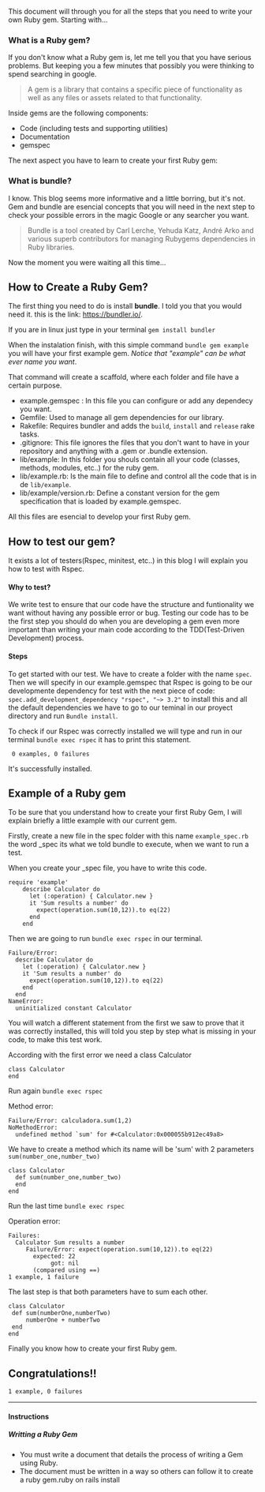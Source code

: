 This document will through you for all the steps that you need to write your own Ruby gem. Starting with...

### What is a Ruby gem?

If you don't know what a Ruby gem is, let me tell you that you have serious problems. But keeping you a few minutes that possibly you were thinking to spend searching in google. 

> A gem is a library that contains a specific piece of functionality as well as any files or assets related to that functionality. 

Inside gems are the following components:

* Code (including tests and supporting utilities)
* Documentation
* gemspec

The next aspect you have to learn to create your first Ruby gem:

### What is bundle?

I know. This blog seems more informative and a little borring, but it's not. Gem and bundle are esencial concepts that you will need in the next step to check your possible errors in the magic Google or any searcher you want.

> Bundle is a tool created by Carl Lerche, Yehuda Katz, André Arko and various superb contributors for managing Rubygems dependencies in Ruby libraries.

Now the moment you were waiting all this time...

## How to Create a Ruby Gem?

The first thing you need to do is install **bundle**. I told you that you would need it.
this is the link: https://bundler.io/.
  
If you are in linux just type in your terminal ``` gem install bundler ```

When the instalation finish, with this simple command ``` bundle gem example ``` you will have your first example gem. 
_Notice that "example" can be what ever name you want_.

That command will create a scaffold, where each folder and file have a certain purpose.
* example.gemspec : In this file you can configure or add any dependecy you want.
* Gemfile: Used to manage all gem dependencies for our library.
* Rakefile: Requires bundler and adds the ``build``, ``install`` and ``release`` rake tasks.
* .gitignore: This file ignores the files that you don't want to have in your repository and anything with a .gem or .bundle extension.
* lib/example: In this folder you shouls contain all your code (classes, methods, modules, etc..) for the ruby gem.
* lib/example.rb: Is the main file to define and control all the code that is in de ``lib/example``.
* lib/example/version.rb: Define a constant version for the gem specification that is loaded by example.gemspec.

All this files are esencial to develop your first Ruby gem.

## How to test our gem?

It exists a lot of testers(Rspec, minitest, etc..) in this blog I will explain you how to test with Rspec.

#### Why to test? 

We write test to ensure that our code have the structure and funtionality we want without having any possible error or bug.
Testing our code has to be the first step you should do  when you are developing a gem even more important than writing your main code according to the TDD(Test-Driven Development) process.

#### Steps

To get started with our test. We have to create a folder with the name ``spec``. Then we will specify in our example.gemspec that Rspec is going to be our developmente dependency for test with the next piece of code: ``spec.add_development_dependency "rspec", "~> 3.2"`` to install this and all the default dependencies we have to go to our teminal in our proyect directory and run ``Bundle install``.

To check if our Rspec was correctly installed we will type and run in our terminal ``bundle exec rspec`` it has to print this statement.

`` 0 examples, 0 failures``

It's successfully installed.

## Example of a Ruby gem

To be sure that you understand how to create your first Ruby Gem, I will explain briefly  a little example with our current gem.

Firstly, create a new file in the spec folder with this name ``example_spec.rb`` the word _spec its what we told bundle to execute, when we want to run a test.

When you create your _spec file, you have to write this code.

```
require 'example'
    describe Calculator do
      let (:operation) { Calculator.new }
      it 'Sum results a number' do
        expect(operation.sum(10,12)).to eq(22)
      end
    end
```

Then we are going to run ``bundle exec rspec`` in our terminal.

```
Failure/Error:
  describe Calculator do
    let (:operation) { Calculator.new }
    it 'Sum results a number' do
      expect(operation.sum(10,12)).to eq(22)
    end
  end
NameError:
  uninitialized constant Calculator
```

You will watch a different statement from the first we saw to prove that it was correctly installed, this will told you step by step what is missing in your code, to make this test work.



According with the first error we need a class Calculator

```
class Calculator
end
```
Run again ``bundle exec rspec``

Method error:

```
Failure/Error: calculadora.sum(1,2)
NoMethodError:
  undefined method `sum' for #<Calculator:0x000055b912ec49a8>
```
We have to create a method which its name will be 'sum' with 2 parameters ``sum(number_one,number_two)``
```
class Calculator
  def sum(number_one,number_two)
  end 
end
```
Run the last time ``bundle exec rspec``

Operation error:

```
Failures:
  Calculator Sum results a number
     Failure/Error: expect(operation.sum(10,12)).to eq(22)
       expected: 22
            got: nil
       (compared using ==)
1 example, 1 failure
```

The last step is that both parameters have to sum each other.
 
 ```
 class Calculator
  def sum(numberOne,numberTwo)
      numberOne + numberTwo
  end 
end
```
Finally you know how to create your first Ruby gem.

## Congratulations!!

```1 example, 0 failures```


_______________________________________________________________________________________________________________________

#### Instructions
##### Writting a Ruby Gem

* You must write a document that details the process of writing a Gem using Ruby. 
* The document must be written in a way so others can follow it to create a ruby gem.ruby on rails install
